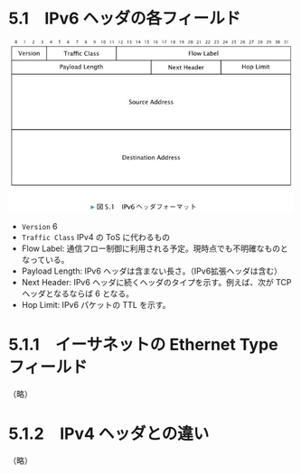 # 5.1　IPv6 ヘッダの各フィールド

![図5.1](img/05_01.jpg)

* `Version` 6
* `Traffic Class` IPv4 の ToS に代わるもの
* Flow Label: 通信フロー制御に利用される予定。現時点でも不明確なものとなっている。
* Payload Length: IPv6 ヘッダは含まない長さ。（IPv6拡張ヘッダは含む）
* Next Header: IPv6 ヘッダに続くヘッダのタイプを示す。例えば、次が TCPヘッダとなるならば 6 となる。
* Hop Limit: IPv6 パケットの TTL を示す。

# 5.1.1　イーサネットの Ethernet Type フィールド
（略）

# 5.1.2　IPv4 ヘッダとの違い
（略）

